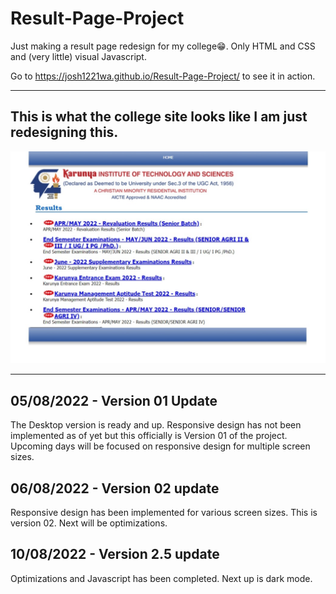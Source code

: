 # Result-Page-Project

Just making a result page redesign for my college😁. 
Only HTML and CSS and (very little) visual Javascript.

Go to https://josh1221wa.github.io/Result-Page-Project/ to see it in action.

---

## This is what the college site looks like I am just redesigning this.

![alt text](https://github.com/josh1221wa/Result-Page-Project/blob/master/img/old-website.png?raw=true)

---

## 05/08/2022 - Version 01 Update

The Desktop version is ready and up. Responsive design has not been implemented as of yet but this officially is Version 01 of the project. Upcoming days will be focused on responsive design for multiple screen sizes.

## 06/08/2022 - Version 02 update

Responsive design has been implemented for various screen sizes. This is version 02. Next will be optimizations.

## 10/08/2022 - Version 2.5 update

Optimizations and Javascript has been completed. Next up is dark mode.